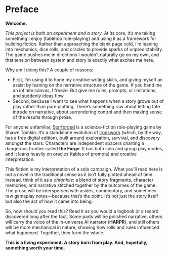 # Preface

__Welcome.__

_This project is both an experiment and a story._ At its core, it’s me taking something I enjoy (tabletop role-playing) and using it as a framework for building fiction. Rather than approaching the blank page cold, I’m leaning into mechanics, dice rolls, and oracles to provide sparks of unpredictability. The game pushes me in directions I wouldn’t naturally go on my own, and that tension between system and story is exactly what excites me here.

Why am I doing this? A couple of reasons:

- First, I'm using it to hone my creative writing skills, and giving myself an assist by leaning on the narrative structure of the game. If you hand me an infinite canvas, I freeze. But give me rules, prompts, or limitations, and suddenly ideas flow. 
- Second, because I want to see what happens when a story grows out of play rather than pure plotting. There’s something raw about letting fate intrude on narrative, about surrendering control and then making sense of the results through prose.

For anyone unfamiliar, [Starforged](https://tomkinpress.com/pages/ironsworn-starforged) is a science-fiction role-playing game by Shawn Tomkin. It’s a standalone evolution of [Ironsworn](https://tomkinpress.com/pages/ironsworn) (which, by the way, has a free digital edition), built around exploration, survival, and discovery amongst the stars. Characters are independent spacers charting a dangerous frontier called __the Forge__. It has both solo and group play modes, and it leans heavily on oracles (tables of prompts) and creative interpretation.

This fiction is my interpretation of a solo campaign. What you’ll read here is not a novel in the traditional sense as it isn’t fully plotted ahead of time. Instead, think of it as a _chronicle_: a blend of story fragments, character memories, and narrative stitched together by the outcomes of the game. The prose will be interspersed with asides, commentary, and sometimes raw gameplay notes—because that’s the point. It’s not just the story itself but also the act of how it came into being.

So, how should you read this? Read it as you would a logbook or a record discovered long after the fact. Some parts will be polished narrative, others will carry the voice of the in-universe AI narrator (__HARPR__), and still others will be more mechanical in nature, showing how rolls and rules influenced what happened. Together, they form the whole.

__This is a living experiment. A story born from play. And, hopefully, something worth your time.__
